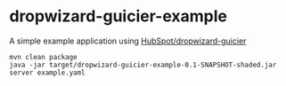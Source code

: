 # dropwizard-guicier-example

A simple example application using [HubSpot/dropwizard-guicier](https://github.com/HubSpot/dropwizard-guicier)

```
mvn clean package
java -jar target/dropwizard-guicier-example-0.1-SNAPSHOT-shaded.jar server example.yaml
```
